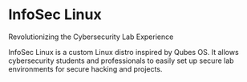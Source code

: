 # InfoSec Linux

Revolutionizing the Cybersecurity Lab Experience

InfoSec Linux is a custom Linux distro inspired by Qubes OS. It allows cybersecurity students and professionals to easily set up secure lab environments for secure hacking and projects.
